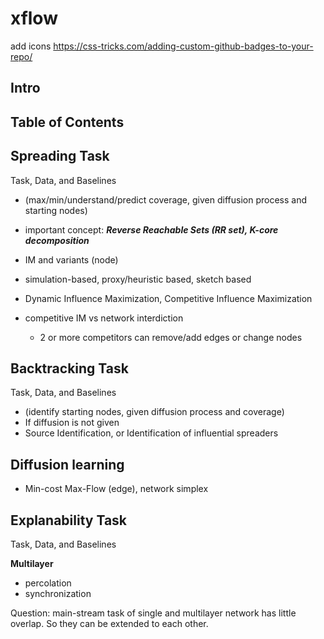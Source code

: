 # xflow

add icons https://css-tricks.com/adding-custom-github-badges-to-your-repo/

## Intro

## Table of Contents




## Spreading Task 
Task, Data, and Baselines

- (max/min/understand/predict coverage, given diffusion process and starting nodes)
- important concept: ***Reverse Reachable Sets (RR set), K-core decomposition***
- IM and variants (node)
- simulation-based, proxy/heuristic based, sketch based
- Dynamic Influence Maximization, Competitive Influence Maximization
- competitive IM vs network interdiction
    - 2 or more competitors can remove/add edges or change nodes

    [](https://journals.aps.org/pre/pdf/10.1103/PhysRevE.105.044311)
    
    

## Backtracking Task
Task, Data, and Baselines

- (identify starting nodes, given diffusion process and coverage)
- If diffusion is not given
- Source Identification, or Identification of influential spreaders

## Diffusion learning

- Min-cost Max-Flow (edge), network simplex

## Explanability Task
Task, Data, and Baselines

**Multilayer**

- percolation
- synchronization

Question: main-stream task of single and multilayer network has little overlap. So they can be extended to each other.
